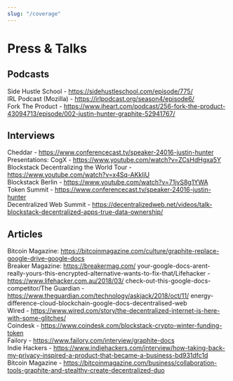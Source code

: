 ```yaml
---
slug: "/coverage"
---
```


# Press & Talks

## Podcasts 

Side Hustle School - https://sidehustleschool.com/episode/775/  
IRL Podcast (Mozilla) - https://irlpodcast.org/season4/episode6/  
Fork The Product - https://www.iheart.com/podcast/256-fork-the-product-43094713/episode/002-justin-hunter-graphite-52941767/  

## Interviews 

Cheddar - https://www.conferencecast.tv/speaker-24016-justin-hunter  
Presentations: 
CogX - https://www.youtube.com/watch?v=ZCsHdHgxa5Y  
Blockstack Decentralizing the World Tour - https://www.youtube.com/watch?v=x4Sq-AKkljU  
Blockstack Berlin - https://www.youtube.com/watch?v=71jvS8g1YWA  
Token Summit - https://www.conferencecast.tv/speaker-24016-justin-hunter  
Decentralized Web Summit - https://decentralizedweb.net/videos/talk-blockstack-decentralized-apps-true-data-ownership/  

## Articles

Bitcoin Magazine: https://bitcoinmagazine.com/culture/graphite-replace-google-drive-google-docs  
Breaker Magazine: https://breakermag.com/ your-google-docs-arent-really-yours-this-encrypted-alternative-wants-to-fix-that/Lifehacker - https://www.lifehacker.com.au/2018/03/ check-out-this-google-docs-competitor/The Guardian - https://www.theguardian.com/technology/askjack/2018/oct/11/ energy-difference-cloud-blockchain-google-docs-decentralised-web  
Wired - https://www.wired.com/story/the-decentralized-internet-is-here-with-some-glitches/  
Coindesk - https://www.coindesk.com/blockstack-crypto-winter-funding-token  
Failory - https://www.failory.com/interview/graphite-docs  
Indie Hackers - https://www.indiehackers.com/interview/how-taking-back-my-privacy-inspired-a-product-that-became-a-business-bd931dfc1d  
Bitcoin Magazine - https://bitcoinmagazine.com/business/collaboration-tools-graphite-and-stealthy-create-decentralized-duo  